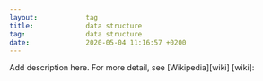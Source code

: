 ```yaml
---
layout:            tag
title:             data structure
tag:               data structure
date:              2020-05-04 11:16:57 +0200
---
```

Add description here.
For more detail, see [Wikipedia][wiki]
[wiki]:
